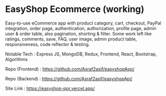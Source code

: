 # EasyShop Ecommerce (working) 
Easy-to-use eCommerce app with product category, cart, checkout, PayPal integration, order page, authentication, authorization, profile page, admin user & order table, also pagination, shorting & filter. Some work left like ratings, comments, save, FAQ, user image, admin product table, responsiveness, code reflector & testing.

Notable Tech	:  Express JS, MongoDB, Redux, Frontend, React, Bootstrap, Algorithms

Repo (Frontend)	:  https://github.com/Asraf2asif/easyshopApp/

Repo (Backend)	:  https://github.com/Asraf2asif/easyshopApi/

Site Link	:  https://easyshop-ppr.vercel.app/


